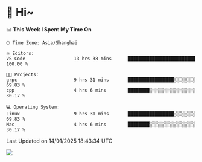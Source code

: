 # 👋 Hi~

<!--START_SECTION:waka-->
📊 **This Week I Spent My Time On** 

```text
🕑︎ Time Zone: Asia/Shanghai

🔥 Editors: 
VS Code                  13 hrs 38 mins      █████████████████████████   100.00 % 

🐱‍💻 Projects: 
grpc                     9 hrs 31 mins       █████████████████░░░░░░░░   69.83 % 
cpp                      4 hrs 6 mins        ████████░░░░░░░░░░░░░░░░░   30.17 % 

💻 Operating System: 
Linux                    9 hrs 31 mins       █████████████████░░░░░░░░   69.83 % 
Mac                      4 hrs 6 mins        ████████░░░░░░░░░░░░░░░░░   30.17 % 
```


 Last Updated on 14/01/2025 18:43:34 UTC
<!--END_SECTION:waka-->

![](https://komarev.com/ghpvc/?username=lvdongyi&label=Profile%20views&color=0e75b6&style=flat)

<!---
lvdongyi/lvdongyi is a ✨ special ✨ repository because its `README.md` (this file) appears on your GitHub profile.
You can click the Preview link to take a look at your changes.
--->
